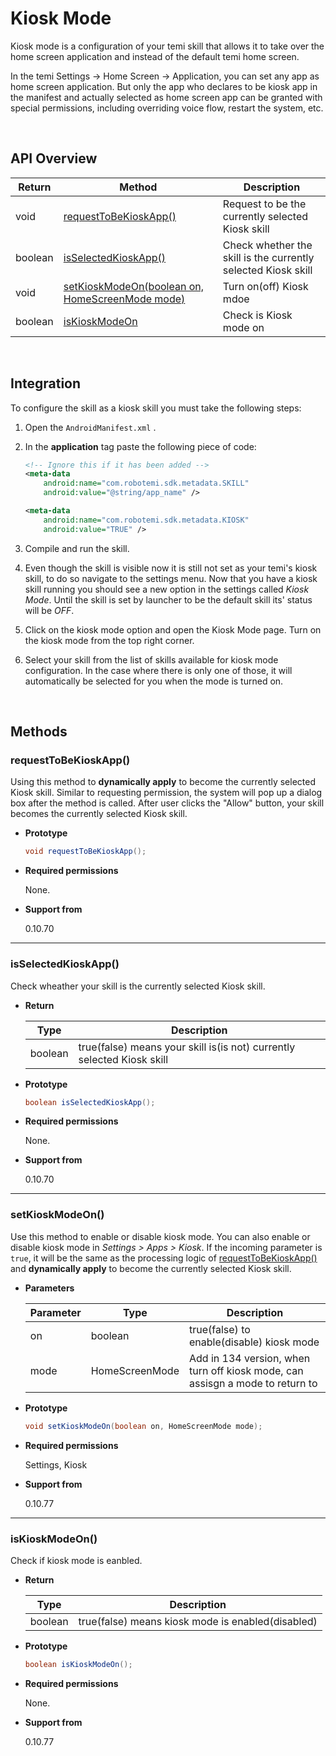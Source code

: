 # Kiosk Mode

Kiosk mode is a configuration of your temi skill that allows it to take over the home screen application and instead of the default temi home screen.

In the temi Settings -> Home Screen -> Application, you can set any app as home screen application.
But only the app who declares to be kiosk app in the manifest and actually selected as home screen app can be granted with special permissions, including overriding voice flow, restart the system, etc.

<br/>

## API Overview

| Return  | Method                                                             | Description                                                   |
|---------|--------------------------------------------------------------------|---------------------------------------------------------------|
| void    | [requestToBeKioskApp()](#requestToBeKioskApp)                      | Request to be the currently selected Kiosk skill              |
| boolean | [isSelectedKioskApp()](#isSelectedKioskApp)                        | Check whether the skill is the currently selected Kiosk skill |
| void    | [setKioskModeOn(boolean on, HomeScreenMode mode)](#setKioskModeOn) | Turn on(off) Kiosk mdoe                                       |
| boolean | [isKioskModeOn](#isKioskModeOn)                                    | Check is Kiosk mode on                                        |

<br/>

## Integration

To configure the skill as a kiosk skill you must take the following steps:

1. Open the `AndroidManifest.xml` .

2. In the **application** tag paste the following piece of code:

    ``` xml
    <!-- Ignore this if it has been added -->
    <meta-data
        android:name="com.robotemi.sdk.metadata.SKILL"
        android:value="@string/app_name" />

    <meta-data
        android:name="com.robotemi.sdk.metadata.KIOSK"
        android:value="TRUE" />
    ```

3. Compile and run the skill.

4. Even though the skill is visible now it is still not set as your temi's kiosk skill, to do so navigate to the settings menu. Now that you have a kiosk skill running you should see a new option in the settings called _Kiosk Mode_. Until the skill is set by launcher to be the default skill its' status will be _OFF_.

5. Click on the kiosk mode option and open the Kiosk Mode page. Turn on the kiosk mode from the top right corner.

6. Select your skill from the list of skills available for kiosk mode configuration. In the case where there is only one of those, it will automatically be selected for you when the mode is turned on.

<br/>

## Methods

### requestToBeKioskApp()

Using this method to **dynamically apply** to become the currently selected Kiosk skill. Similar to requesting permission, the system will pop up a dialog box after the method is called. After user clicks the "Allow" button, your skill becomes the currently selected Kiosk skill.

- **Prototype**

  ``` java
  void requestToBeKioskApp();
  ```

- **Required permissions**

  None.

- **Support from**

  0.10.70

---

### isSelectedKioskApp()

Check wheather your skill is the currently selected Kiosk skill.

- **Return**

  | Type    | Description                                                            |
  |---------|------------------------------------------------------------------------|
  | boolean | true(false) means your skill is(is not) currently selected Kiosk skill |

- **Prototype**

  ``` java
  boolean isSelectedKioskApp();
  ```

- **Required permissions**

  None.

- **Support from**

  0.10.70

---

### setKioskModeOn()

Use this method to enable or disable kiosk mode. You can also enable or disable kiosk mode in *Settings > Apps > Kiosk*. If the incoming parameter is `true`, it will be the same as the processing logic of [requestToBeKioskApp()](#requestToBeKioskApp) and **dynamically apply** to become the currently selected Kiosk skill.

- **Parameters**

  | Parameter | Type           | Description                                                                   |
  |-----------|----------------|-------------------------------------------------------------------------------|
  | on        | boolean        | true(false) to enable(disable) kiosk mode                                     |
  | mode      | HomeScreenMode | Add in 134 version, when turn off kiosk mode, can assisgn a mode to return to |

- **Prototype**

  ``` java
  void setKioskModeOn(boolean on, HomeScreenMode mode);
  ```

- **Required permissions**

  Settings, Kiosk

- **Support from**

  0.10.77

---

### isKioskModeOn()

Check if kiosk mode is eanbled.

- **Return**

  | Type    | Description                                       |
  |---------|---------------------------------------------------|
  | boolean | true(false) means kiosk mode is enabled(disabled) |

- **Prototype**

  ``` java
  boolean isKioskModeOn();
  ```

- **Required permissions**

  None.

- **Support from**

  0.10.77
